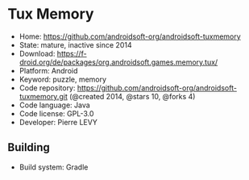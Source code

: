 # Tux Memory

- Home: https://github.com/androidsoft-org/androidsoft-tuxmemory
- State: mature, inactive since 2014
- Download: https://f-droid.org/de/packages/org.androidsoft.games.memory.tux/
- Platform: Android
- Keyword: puzzle, memory
- Code repository: https://github.com/androidsoft-org/androidsoft-tuxmemory.git (@created 2014, @stars 10, @forks 4)
- Code language: Java
- Code license: GPL-3.0
- Developer: Pierre LEVY

## Building

- Build system: Gradle
